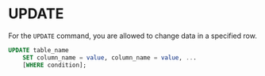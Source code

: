 # UPDATE
For the `UPDATE` command, you are allowed to change data in a specified row.

```sql
UPDATE table_name
    SET column_name = value, column_name = value, ...
    [WHERE condition];
```
